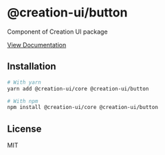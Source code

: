# @creation-ui/button
Component of Creation UI package

[View Documentation](https://creation-ui.dev/)

## Installation

```bash
# With yarn
yarn add @creation-ui/core @creation-ui/button

# With npm
npm install @creation-ui/core @creation-ui/button
```

## License

MIT
